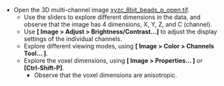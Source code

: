 - Open the 3D multi-channel image [xyzc_8bit_beads_p_open.tif](https://github.com/NEUBIAS/training-resources/raw/master/image_data/xyzc_8bit_beads_p_open.tif).
  - Use the sliders to explore different dimensions in the data, and observe that the image has 4 dimensions, X, Y, Z, and C (channel).
  - Use **[ Image > Adjust > Brightness/Contrast...]** to adjust the display settings of the individual channels.
  - Explore different viewing modes, using **[ Image > Color > Channels Tool... ]**.
  - Explore the voxel dimensions, using **[ Image > Properties... ]** or **[Ctrl-Shift-P]**.
    - Observe that the voxel dimensions are anisotropic.

